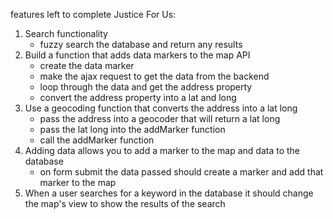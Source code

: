 features left to complete Justice For Us:

1. Search functionality 
    - fuzzy search the database and return any results 
2. Build a function that adds data markers to the map API 
    - create the data marker 
    - make the ajax request to get the data from the backend
    - loop through the data and get the address property
    - convert the address property into a lat and long
3. Use a geocoding function that converts the address into a lat long
    - pass the address into a geocoder that will return a lat long
    - pass the lat long into the addMarker function
    - call the addMarker function
4. Adding data allows you to add a marker to the map and data to the database
    - on form submit the data passed should create a marker and add that marker to the map
5. When a user searches for a keyword in the database it should change the map's view to show the results of the search